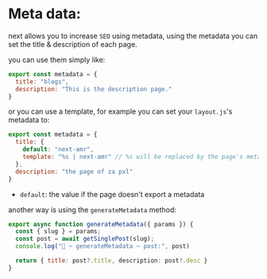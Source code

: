 # Meta data:

next allows you to increase `SEO` using metadata, using the metadata you can set the title & description of each page.

you can use them simply like:

```javascript
export const metadata = {
  title: "blogs",
  description: "This is the description page."
}
```

or you can use a template, for example you can set your `layout.js`'s metadata to:

```javascript
export const metadata = {
  title: {
    default: "next-amr", 
    template: "%s | next-amr" // %s will be replaced by the page's metadata.title, for example "about | next-amr"
  },
  description: "the page of za pxl"
}
```
- `default`:  the value if the page doesn't export a metadata

another way is using the `generateMetadata` method:

```javascript
export async function generateMetadata({ params }) {
  const { slug } = params;
  const post = await getSinglePost(slug);
  console.log("🚀 ~ generateMetadata ~ post:", post)

  return { title: post?.title, description: post?.desc }
}
```
